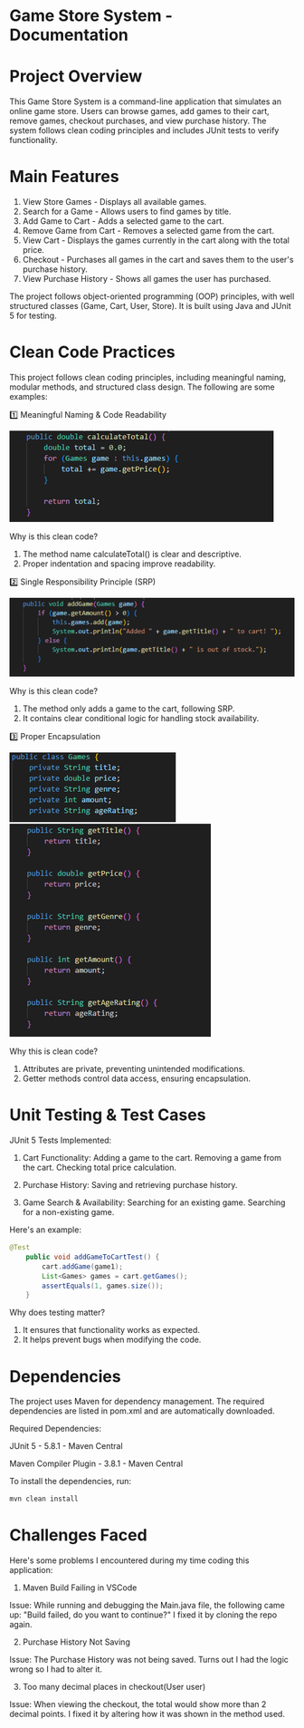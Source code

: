 # Game Store System - Documentation

# Project Overview

This Game Store System is a command-line application that simulates an online game store. Users can browse games, add games to their cart, remove games, checkout purchases, and view purchase history. The system follows clean coding principles and includes JUnit tests to verify functionality.

# Main Features

1. View Store Games - Displays all available games.
2. Search for a Game - Allows users to find games by title.
3. Add Game to Cart - Adds a selected game to the cart.
4. Remove Game from Cart - Removes a selected game from the cart.
5. View Cart - Displays the games currently in the cart along with the total price.
6. Checkout - Purchases all games in the cart and saves them to the user's purchase history.
7. View Purchase History - Shows all games the user has purchased.

The project follows object-oriented programming (OOP) principles, with well structured classes (Game, Cart, User, Store). It is built using Java and JUnit 5 for testing.

# Clean Code Practices

This project follows clean coding principles, including meaningful naming, modular methods, and structured class design. The following are some examples:

1️⃣ Meaningful Naming & Code Readability

![calculateTotal method](/src/screenshots/Total.PNG)

Why is this clean code?

1. The method name calculateTotal() is clear and descriptive.
2. Proper indentation and spacing improve readability.

2️⃣ Single Responsibility Principle (SRP)

![addGame method](/src/screenshots/Add.PNG)

Why is this clean code?

1. The method only adds a game to the cart, following SRP.
2. It contains clear conditional logic for handling stock availability.

3️⃣ Proper Encapsulation

![private values](/src/screenshots/Private.PNG)
![getters](/src/screenshots/Getters.PNG)

Why this is clean code?

1. Attributes are private, preventing unintended modifications.
2. Getter methods control data access, ensuring encapsulation.

# Unit Testing & Test Cases

JUnit 5 Tests Implemented:

1. Cart Functionality:
   Adding a game to the cart.
   Removing a game from the cart.
   Checking total price calculation.

2. Purchase History:
   Saving and retrieving purchase history.

3. Game Search & Availability:
   Searching for an existing game.
   Searching for a non-existing game.

Here's an example:

```java
@Test
    public void addGameToCartTest() {
        cart.addGame(game1);
        List<Games> games = cart.getGames();
        assertEquals(1, games.size());
    }
```

Why does testing matter?

1. It ensures that functionality works as expected.
2. It helps prevent bugs when modifying the code.

# Dependencies

The project uses Maven for dependency management. The required dependencies are listed in pom.xml and are automatically downloaded.

Required Dependencies:

JUnit 5 - 5.8.1 - Maven Central

Maven Compiler Plugin - 3.8.1 - Maven Central

To install the dependencies, run:

```sh
mvn clean install
```

# Challenges Faced

Here's some problems I encountered during my time coding this application:

1. Maven Build Failing in VSCode

Issue: While running and debugging the Main.java file, the following came up: "Build failed, do you want to continue?" I fixed it by cloning the repo again.

2. Purchase History Not Saving

Issue: The Purchase History was not being saved. Turns out I had the logic wrong so I had to alter it.

3. Too many decimal places in checkout(User user)

Issue: When viewing the checkout, the total would show more than 2 decimal points. I fixed it by altering how it was shown in the method used.
